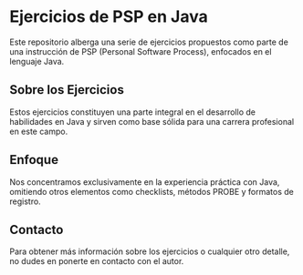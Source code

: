 # Ejercicios de PSP en Java

Este repositorio alberga una serie de ejercicios propuestos como parte de una instrucción de PSP (Personal Software Process), enfocados en el lenguaje Java.

## Sobre los Ejercicios

Estos ejercicios constituyen una parte integral en el desarrollo de habilidades en Java y sirven como base sólida para una carrera profesional en este campo.

## Enfoque

Nos concentramos exclusivamente en la experiencia práctica con Java, omitiendo otros elementos como checklists, métodos PROBE y formatos de registro.

## Contacto

Para obtener más información sobre los ejercicios o cualquier otro detalle, no dudes en ponerte en contacto con el autor.

